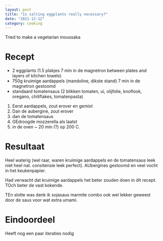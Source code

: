 ```yaml
---
layout: post
title: "Is salting eggplants really necessary?"
date: "2021-12-12"
category: cooking
---
```


Tried to make a vegetarian moussaka

# Recept

- 2 eggplants (1.5 plakjes 7 min in de magnetron between plates and layers of kitchen towels)
- 750g kruimige aardappels (mandoline, dikste stand) 7 min in de magnetron gestoomd
- standaard tomatensaus (2 blikken tomaten, ui, olijfolie, knoflook, oregano, chiliflakes, tomatenpasta)

1. Eerst aardappels, zout erover en gemixt
1. Dan de aubergine, zout erover
1. dan de tomatensaus
1. GEdroogde mozzerella als laatst
1. in de oven ~ 20 min (?) op 200 C.

# Resultaat

Heel waterig (wel raar, waren kruimige aardappels en de tomatensaus leek niet heel nat. consitensie leek perfect). AUbergines gestoomd en veel vocht in het keukenpapier.

Had verwacht dat kruimige aardappels het beter zouden doen in dit recept. TOch beter de vast kokende.

TEn slotte was denk ik sojasaus marmite combo ook wel lekker geweest door de saus voor wat extra umami.

# Eindoordeel

Heeft nog een paar iteraties nodig
